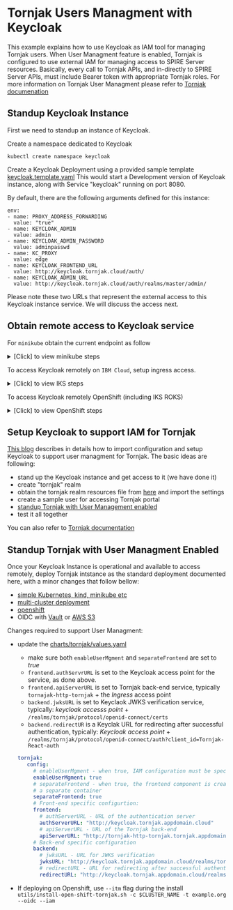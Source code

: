 # Tornjak Users Managment with Keycloak

This example explains how to use Keycloak as IAM tool for managing
Tornjak users.
When User Managment feature is enabled, Tornjak is configured to use external
IAM for managing access to SPIRE Server resources.
Basically, every call to Tornjak APIs, and in-directly to SPIRE Server APIs,
must include Bearer token with appropriate Tornjak roles.
For more information on Tornjak User Managment please refer to
[Tornjak documenation](https://github.com/spiffe/tornjak/blob/main/docs/keycloak-configuration.md)


## Standup Keycloak Instance
First we need to standup an instance of Keycloak.

Create a namespace dedicated to Keycloak
```console
kubectl create namespace keycloak
```

Create a Keycloak Deployment using a provided sample template [keycloak.template.yaml](./keycloak.template.yaml)
This would start a Development version of Keycloak instance,
along with Service "keycloak" running on port 8080.

By default, there are the following arguments defined for this instance:
```
env:
- name: PROXY_ADDRESS_FORWARDING
  value: "true"
- name: KEYCLOAK_ADMIN
  value: admin
- name: KEYCLOAK_ADMIN_PASSWORD
  value: adminpasswd
- name: KC_PROXY
  value: edge
- name: KEYCLOAK_FRONTEND_URL
  value: http://keycloak.tornjak.cloud/auth/
- name: KEYCLOAK_ADMIN_URL
  value: http://keycloak.tornjak.cloud/auth/realms/master/admin/
```

Please note these two URLs that represent the external access to this Keycloak
instance service. We will discuss the access next.

## Obtain remote access to Keycloak service
For `minikube` obtain the current endpoint as follow
<details><summary>[Click] to view minikube steps</summary>

```console
minikube service keycloak -n keycloak --url
http://192.168.99.105:30229

This is your access point for Keycloak service
```
</details>


To access Keycloak remotely on `IBM Cloud`, setup ingress access.
<details><summary>[Click] to view IKS steps</summary>

Obtain the ingress name using `ibmcloud` cli:
```console
$ # first obtain the cluster name:
$ ibmcloud ks clusters
$ # then use the cluster name to get the Ingress info:
$ ibmcloud ks cluster get --cluster <cluster_name> | grep Ingress
Ingress Subdomain:              tornjak-0000.region.containers.appdomain.cloud
Ingress Secret:                 tornjak-0000
Ingress Status:                 healthy
Ingress Message:                All Ingress components are healthy
```
Build an ingress file from `ingress.template.yaml`,
using the `Ingress Subdomain` information obtained above. You can use any arbitrary
prefix in addition to the Ingress value. For example:

`host: keycloak.tornjak-0000.region.containers.appdomain.cloud`

```yaml
apiVersion: networking.k8s.io/v1
kind: Ingress
metadata:
  name: keycloak-ingress
spec:
  rules:
  - host: keycloak.tornjak-0000.region.containers.appdomain.cloud
    http:
      paths:
      - pathType: Prefix
        path: "/"
        backend:
          service:
            name: keycloak
            port:
              number: 8080
```

create ingress:
```console
$ kubectl -n keycloak -f ingress.keycloak.yaml
$ kubectl -n keycloak get ingress keycloak-ingress
```
This is your acess point for Keycloak service
Connect to Keycloak, e.g: 
http://keycloak-keycloak.appdomain.cloud

and select `Administration Console`. Login using credentials used above to create Keycloak instance.  

</details>

To access Keycloak remotely OpenShift (including IKS ROKS)
<details><summary>[Click] to view OpenShift steps</summary>

This assumes the OpenShift command line is already installed. Otherwise see
the [documentation](https://docs.openshift.com/container-platform/4.2/cli_reference/openshift_cli/getting-started-cli.html)
and you can get `oc` cli from https://mirror.openshift.com/pub/openshift-v4/clients/oc/4.3/

```console
oc -n keycloak expose svc/keycloak
oc -n keycloak get route
```

This is your access point for Keycloak service
</details>

## Setup Keycloak to support IAM for Tornjak
[This blog](https://medium.com/universal-workload-identity/step-by-step-guide-to-setup-keycloak-configuration-for-tornjak-dbe5c3049034)
describes in details how to import configuration and setup Keycloak to support
user managment for Tornjak. The basic ideas are following:
* stand up the Keycloak instance and get access to it (we have done it)
* create "tornjak" realm
* obtain the tornjak realm resources file from [here](https://raw.githubusercontent.com/spiffe/tornjak/main/examples/Tornjak-keycloak-realm-import.json) and import the
settings
* create a sample user for accessing Tornjak portal
* [standup Tornjak with User Management enabled](./README.md#standup-tornjak-with-user-managment-enabled)
* test it all together


You can also refer to [Tornjak documentation](https://github.com/spiffe/tornjak/blob/main/docs/keycloak-configuration.md)

## Standup Tornjak with User Managment Enabled
Once your Keycloak Instance is operational and available to access remotely,
deploy Tornjak intstance as the standard deployment documented here, with
a minor changes that follow bellow:
* [simple Kubernetes, kind, minikube etc](../docs/spire-helm.md)
* [multi-cluster deployment](../docs/spire-multi-cluster.md)
* [openshift](../docs/spire-on-openshift.md)
* OIDC with [Vault](../docs/spire-oidc-vault.md) or [AWS S3](../docs/spire-oidc-aws-s3.md)

Changes required to support User Managment:
* update the [charts/tornjak/values.yaml](../charts/tornjak/values.yaml)
  * make sure both `enableUserMgment` and `separateFrontend` are set to *true*
  * `frontend.authServrURL` is set to the Keycloak access point for the service,
  as done above.
  * `frontend.apiServerURL` is set to Tornjak back-end service, typically `tornajak-http-tornjak` + the *Ingress* access point
  * `backend.jwksURL` is set to Keyclaok JWKS verification service, typically:
    *keycloak accesss point* + `/realms/tornjak/protocol/openid-connect/certs`
  * `backend.redirectUR` is a Keyclak URL for redirecting after successful authentication,
  typically: *Keycloak access point* + `/realms/tornjak/protocol/openid-connect/auth?client_id=Tornjak-React-auth`


  ```yaml
  tornjak:
     config:
       # enableUserMgment - when true, IAM configuration must be specified
       enableUserMgment: true
       # separateFrontend - when true, the frontend component is created under
       # a separate container
       separateFrontend: true
       # Front-end specific configurtion:
       frontend:
         # authServerURL - URL of the authentication server
         authServerURL: "http://keycloak.tornjak.appdomain.cloud"
         # apiServerURL - URL of the Tornjak back-end
         apiServerURL: "http://tornjak-http-tornjak.tornjak.appdomain.cloud"
       # Back-end specific configuration
       backend:
         # jwksURL - URL for JWKS verification
         jwksURL: "http://keycloak.tornjak.appdomain.cloud/realms/tornjak/protocol/openid-connect/certs"
         # redirectURL - URL for redirecting after successful authentication
         redirectURL: "http://keycloak.tornjak.appdomain.cloud/realms/tornjak/protocol/openid-connect/auth?client_id=Tornjak-React-auth"
  ```
* If deploying on Openshift, use `--itm` flag during the install
`utils/install-open-shift-tornjak.sh -c $CLUSTER_NAME -t example.org --oidc --iam`
